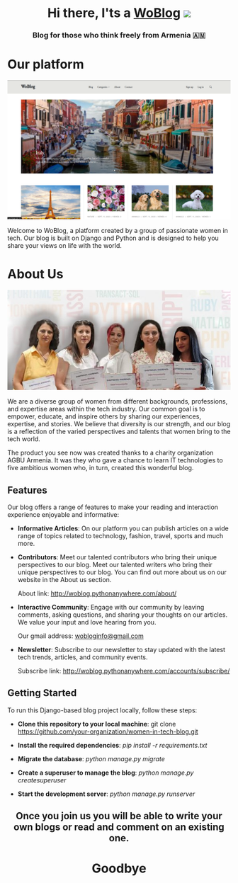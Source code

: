 <h1 align="center">Hi there, I'ts a <a href="http://woblog.pythonanywhere.com" target="_blank">WoBlog</a> 
<img src="https://github.com/blackcater/blackcater/raw/main/images/Hi.gif" height="32"/></h1>
<h3 align="center">Blog for those who think freely from Armenia 🇦🇲</h3>


# Our platform


<img src="/photo_readme/Screenshot from 2023-09-19 03-55-57.png" alt="Photo">

Welcome to WoBlog, a platform created by a group of passionate women in tech. Our blog is built on Django and Python and is designed to help you share your views on life with the world.

# About Us

<img src="/photo_readme/-770x482-cc6.jpg" alt="Photo">

We are a diverse group of women from different backgrounds, professions, and expertise areas within the tech industry. Our common goal is to empower, educate, and inspire others by sharing our experiences, expertise, and stories. We believe that diversity is our strength, and our blog is a reflection of the varied perspectives and talents that women bring to the tech world.

The product you see now was created thanks to a charity organization
AGBU Armenia. It was they who gave a chance to learn IT technologies to five ambitious women who, in turn, created this wonderful blog.


## Features

Our blog offers a range of features to make your reading and interaction experience enjoyable and informative:

- **Informative Articles**: On our platform you can publish articles on a wide range of topics related to technology, fashion, travel, sports and much more.

- **Contributors**: Meet our talented contributors who bring their unique perspectives to our blog. Meet our talented writers who bring their unique perspectives to our blog. You can find out more about us on our website in the About us section.

    About link: http://woblog.pythonanywhere.com/about/

- **Interactive Community**: Engage with our community by leaving comments, asking questions, and sharing your thoughts on our articles. We value your input and love hearing from you.

    Our gmail address: wobloginfo@gmail.com

- **Newsletter**: Subscribe to our newsletter to stay updated with the latest tech trends, articles, and community events.

    Subscribe link: http://woblog.pythonanywhere.com/accounts/subscribe/


## Getting Started

To run this Django-based blog project locally, follow these steps:


  - **Clone this repository to your local machine**: git clone https://github.com/your-organization/women-in-tech-blog.git

  - **Install the required dependencies**: _pip install -r requirements.txt_

  - **Migrate the database**: _python manage.py migrate_

  - **Create a superuser to manage the blog**: _python manage.py createsuperuser_

  - **Start the development server**: _python manage.py runserver_


<h2 align="center">Once you join us you will be able to write your own blogs or read and comment on an existing one.
</h2>
<h1 align="center">Goodbye</h1 >

